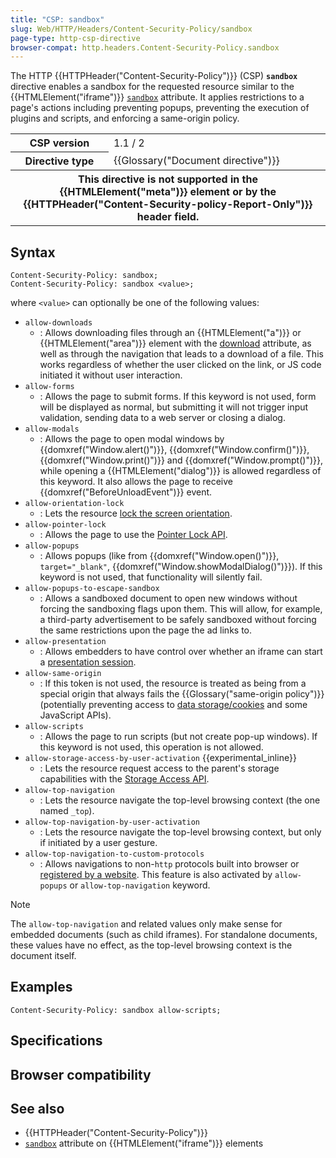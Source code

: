 ```yaml
---
title: "CSP: sandbox"
slug: Web/HTTP/Headers/Content-Security-Policy/sandbox
page-type: http-csp-directive
browser-compat: http.headers.Content-Security-Policy.sandbox
---
```




The HTTP {{HTTPHeader("Content-Security-Policy")}} (CSP)
**`sandbox`** directive enables a sandbox for the requested
resource similar to the {{HTMLElement("iframe")}} [`sandbox`](/Web/HTML/Element/iframe#sandbox)
attribute. It applies restrictions to a page's actions including preventing popups,
preventing the execution of plugins and scripts, and enforcing a same-origin policy.

<table class="properties">
  <tbody>
    <tr>
      <th scope="row">CSP version</th>
      <td>1.1 / 2</td>
    </tr>
    <tr>
      <th scope="row">Directive type</th>
      <td>{{Glossary("Document directive")}}</td>
    </tr>
    <tr>
      <th colspan="2" scope="row">
        This directive is not supported in the {{HTMLElement("meta")}}
        element or by the
        {{HTTPHeader("Content-Security-policy-Report-Only")}}
        header field.
      </th>
    </tr>
  </tbody>
</table>

## Syntax

```http
Content-Security-Policy: sandbox;
Content-Security-Policy: sandbox <value>;
```

where `<value>` can optionally be one of the following values:

- `allow-downloads`
  - : Allows downloading files through an {{HTMLElement("a")}} or {{HTMLElement("area")}} element with the [download](/Web/HTML/Element/a#download) attribute, as well as through the navigation that leads to a download of a file. This works regardless of whether the user clicked on the link, or JS code initiated it without user interaction.
- `allow-forms`
  - : Allows the page to submit forms. If this keyword is not used, form will be displayed as normal, but submitting it will not trigger input validation, sending data to a web server or closing a dialog.
- `allow-modals`
  - : Allows the page to open modal windows by {{domxref("Window.alert()")}}, {{domxref("Window.confirm()")}}, {{domxref("Window.print()")}} and {{domxref("Window.prompt()")}}, while opening a {{HTMLElement("dialog")}} is allowed regardless of this keyword. It also allows the page to receive {{domxref("BeforeUnloadEvent")}} event.
- `allow-orientation-lock`
  - : Lets the resource [lock the screen orientation](/Web/API/Screen/lockOrientation).
- `allow-pointer-lock`
  - : Allows the page to use the [Pointer Lock API](/Web/API/Pointer_Lock_API).
- `allow-popups`
  - : Allows popups (like from {{domxref("Window.open()")}}, `target="_blank"`, {{domxref("Window.showModalDialog()")}}). If this keyword is not used, that functionality will silently fail.
- `allow-popups-to-escape-sandbox`
  - : Allows a sandboxed document to open new windows without forcing the sandboxing flags upon them. This will allow, for example, a third-party advertisement to be safely sandboxed without forcing the same restrictions upon the page the ad links to.
- `allow-presentation`
  - : Allows embedders to have control over whether an iframe can start a [presentation session](/Web/API/PresentationRequest).
- `allow-same-origin`
  - : If this token is not used, the resource is treated as being from a special origin that always fails the {{Glossary("same-origin policy")}} (potentially preventing access to [data storage/cookies](/Web/Security/Same-origin_policy#cross-origin_data_storage_access) and some JavaScript APIs).
- `allow-scripts`
  - : Allows the page to run scripts (but not create pop-up windows). If this keyword is not used, this operation is not allowed.
- `allow-storage-access-by-user-activation` {{experimental_inline}}
  - : Lets the resource request access to the parent's storage capabilities with the [Storage Access API](/Web/API/Storage_Access_API).
- `allow-top-navigation`
  - : Lets the resource navigate the top-level browsing context (the one named `_top`).
- `allow-top-navigation-by-user-activation`
  - : Lets the resource navigate the top-level browsing context, but only if initiated by a user gesture.
- `allow-top-navigation-to-custom-protocols`
  - : Allows navigations to non-`http` protocols built into browser or [registered by a website](/Web/API/Navigator/registerProtocolHandler). This feature is also activated by `allow-popups` or `allow-top-navigation` keyword.

> [!NOTE]
> The `allow-top-navigation` and related values only make sense for embedded documents (such as child iframes). For standalone documents, these values have no effect, as the top-level browsing context is the document itself.

## Examples

```http
Content-Security-Policy: sandbox allow-scripts;
```

## Specifications



## Browser compatibility



## See also

- {{HTTPHeader("Content-Security-Policy")}}
- [`sandbox`](/Web/HTML/Element/iframe#sandbox) attribute on {{HTMLElement("iframe")}}
  elements
